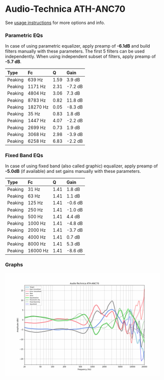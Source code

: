 # Audio-Technica ATH-ANC70
See [usage instructions](https://github.com/jaakkopasanen/AutoEq#usage) for more options and info.

### Parametric EQs
In case of using parametric equalizer, apply preamp of **-6.1dB** and build filters manually
with these parameters. The first 5 filters can be used independently.
When using independent subset of filters, apply preamp of **-5.7 dB**.

| Type    | Fc       |    Q | Gain    |
|:--------|:---------|:-----|:--------|
| Peaking | 639 Hz   | 1.59 | 3.9 dB  |
| Peaking | 1171 Hz  | 2.31 | -7.2 dB |
| Peaking | 4804 Hz  | 3.06 | 7.3 dB  |
| Peaking | 8783 Hz  | 0.82 | 11.8 dB |
| Peaking | 18270 Hz | 0.05 | -8.3 dB |
| Peaking | 35 Hz    | 0.83 | 1.8 dB  |
| Peaking | 1447 Hz  | 4.07 | -2.2 dB |
| Peaking | 2699 Hz  | 0.73 | 1.9 dB  |
| Peaking | 3068 Hz  | 2.98 | -3.9 dB |
| Peaking | 6258 Hz  | 6.83 | -2.2 dB |

### Fixed Band EQs
In case of using fixed band (also called graphic) equalizer, apply preamp of **-5.0dB**
(if available) and set gains manually with these parameters.

| Type    | Fc       |    Q | Gain    |
|:--------|:---------|:-----|:--------|
| Peaking | 31 Hz    | 1.41 | 1.8 dB  |
| Peaking | 63 Hz    | 1.41 | 1.1 dB  |
| Peaking | 125 Hz   | 1.41 | -0.6 dB |
| Peaking | 250 Hz   | 1.41 | -1.0 dB |
| Peaking | 500 Hz   | 1.41 | 4.4 dB  |
| Peaking | 1000 Hz  | 1.41 | -4.8 dB |
| Peaking | 2000 Hz  | 1.41 | -3.7 dB |
| Peaking | 4000 Hz  | 1.41 | 0.7 dB  |
| Peaking | 8000 Hz  | 1.41 | 5.3 dB  |
| Peaking | 16000 Hz | 1.41 | -8.6 dB |

### Graphs
![](./Audio-Technica%20ATH-ANC70.png)